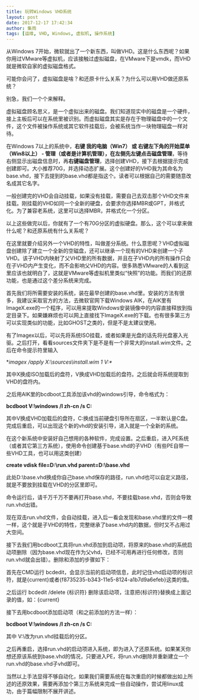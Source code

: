 ```yaml
---
title: 玩转Windows VHD系统
layout: post
date: 2017-12-17 17:42:34
author: 集雨
tags: [运维, VHD, Windows, 虚拟机, 操作系统]
---
```


从Windows 7开始，微软就出了一个新东西，叫做VHD。这是什么东西呢？如果你用过VMware等虚拟机，应该接触过虚拟磁盘，在VMware下是vmdk，而VHD就是微软自家的虚拟磁盘格式。

可能你会问了，虚拟磁盘是啥？和还原卡什么关系？为什么可以用VHD做还原系统？

别急，我们一个个来解释。

虚拟磁盘顾名思义，是一个虚拟出来的磁盘。我们知道现实中的磁盘是一个硬件，接上主板后可以在系统里被识别。而虚拟磁盘其实是存在于物理磁盘中的一个文件，这个文件被操作系统或其它软件挂载后，会被系统当作一块物理磁盘一样对待。

在Windows 7以上的系统中，**右键 我的电脑（Win7） **或 **右键左下角的开始菜单（Win8以上）** - **管理（或者是计算机管理）**，在左侧先**左键点击磁盘管理**，等待右侧显示出磁盘信息时，再**右键磁盘管理**，选择创建VHD，接下去根据提示完成创建即可。大小推荐70G，并选择动态扩展。这个创建好的VHD我为其命名为base.vhd，接下去提到的base.vhd都是指这个。读者可以根据自己的需要随意改名成其它名字。

一般创建完的VHD会自动挂载，如果没有挂载，需要自己去双击那个VHD文件来挂载。刚挂载的VHD如同一个全新的硬盘，会要求你选择MBR或GPT，并格式化。为了兼容老系统，这里可以选择MBR，并格式化一个分区。

以上这些做完以后，你就有了一个有70G分区的虚拟硬盘。那么，这个可以拿来做什么呢？和还原系统有什么关系呢？

在这里就要介绍另外一个VHD的特性，叫做差分系统。什么意思呢？VHD虚拟磁盘创建除了建立一个全新的空磁盘，还可以继承一个现有的VHD来创建一个子VHD。该子VHD内映射了父VHD里的所有数据，并且在子VHD内的所有操作只会在子VHD内产生变化，而不会影响父VHD的内容。很多熟悉VMware的人看到这里应该也就明白了，这就是VMware等虚拟机里类似“快照”的功能。而我们的还原功能，也是通过这个差分系统来完成。

首先我们将所需要安装的系统，装在最早创建的base.vhd里。安装的方法有很多，我建议采取官方的方法，去微软官网下载Windows AIK，在AIK里有ImageX.exe的一个程序，可以用来提取Windows安装镜像中的内容直接释放到指定目录下。如果嫌麻烦也可以网上直接找下ImageX.exe的下载。也有很多第三方可以实现类似的功能，比如GHOST之类的，但是不是太建议使用。

有了Imagex以后，可以先将系统ISO挂载，或者如果是光盘的话先将光盘塞入光驱。之后打开，看看sources文件夹下是不是有一个非常大的install.wim文件。之后在命令提示符里输入

**imagex /apply X:\sources\install.wim 1 V:\**

其中X换成ISO加载后的盘符，V换成VHD加载后的盘符。之后就会将系统提取到VHD的盘符内。

之后用AIK里的bcdboot工具添加该vhd的windows引导，命令格式为：

**bcdboot V:\windows /l zh-cn /s C:**

其中V换成VHD加载后的盘符，C:换成当前硬盘引导所在扇区，一半默认是C盘。完成后重启，可以出现这个新的vhd的安装引导，进入就是一个全新的系统。

在这个新系统中安装好自己想用的各种软件，完成设置。之后重启，进入PE系统（或者其它第三方系统），使用命令创建基于base.vhd的子VHD（有些PE自带一些VHD工具，也可以用这类创建）

**create vdisk file=D:\run.vhd parent=D:\base.vhd**

此处D:\base.vhd换成你自己base.vhd保存的路径，run.vhd也可以自定义路径，就是不要放到挂载在VHD的分区里即可。

命令运行后，请千万千万不要再打开base.vhd，不要挂载base.vhd，否则会导致run.vhd出错。

现在双击run.vhd文件，会自动挂载，进入后一看会发现和base.vhd里的文件一模一样，这个就是子VHD的特性，完整继承了base.vhd内的数据，但时又不占用过大空间。

接下去我们用bcdboot工具将run.vhd添加到启动项，将原来的base.vhd的系统启动项删除（因为base.vhd现在作为父vhd，已经不可用再进行任何修改，否则run.vhd就会出错）。删除和添加的步骤如下：

首先在CMD运行 bcdedit，会显示当前的启动项信息，此时记住vhd启动项的标识符，就是{current}或者{f8735235-b343-11e5-8124-a1b7d9a6efeb}这类的值。

之后运行 bcdedit /delete {标识符} 删除该启动项，注意把{标识符}替换成上面记录的值，如：{current}

接下去用bcdboot添加启动项（和之前添加的方法一样）：

**bcdboot V:\windows /l zh-cn /s C:**

其中 V:\改为run.vhd挂载后的分区。

之后再重启，选择run.vhd的启动项进入系统，即为进入了还原系统。如果某天你想还原该系统到base.vhd的情况，只要进入PE，将run.vhd删除并重新建立一个run.vhd的base.vhd子vhd即可。

当然以上手法显得不够自动化，如果我们需要系统在每次重启的时候都做出如上所述的还原效果，需要再添加个第三方系统来完成一些自动操作，尝试用linux成功，由于篇幅限制不展开讲述。